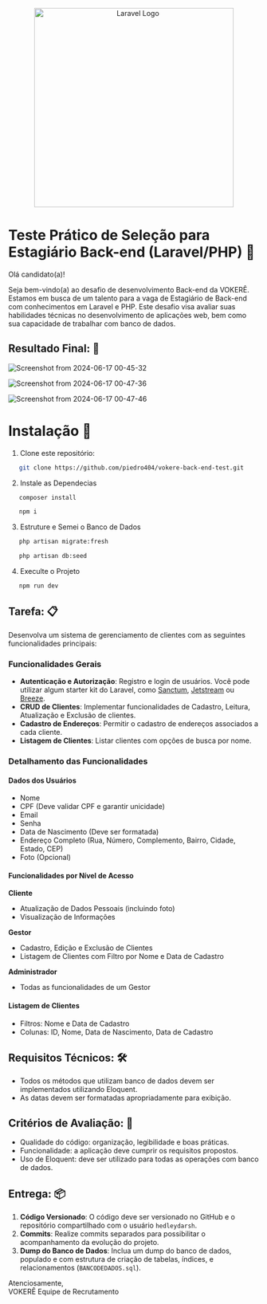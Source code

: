 <p align="center"><a href="https://laravel.com" target="_blank"><img src="https://raw.githubusercontent.com/laravel/art/master/logo-lockup/5%20SVG/2%20CMYK/1%20Full%20Color/laravel-logolockup-cmyk-red.svg" width="400" alt="Laravel Logo"></a></p>

# Teste Prático de Seleção para Estagiário Back-end (Laravel/PHP) 🔧

Olá candidato(a)!

Seja bem-vindo(a) ao desafio de desenvolvimento Back-end da VOKERÊ. Estamos em busca de um talento para a vaga de Estagiário de Back-end com conhecimentos em Laravel e PHP. Este desafio visa avaliar suas habilidades técnicas no desenvolvimento de aplicações web, bem como sua capacidade de trabalhar com banco de dados.

## Resultado Final: 🌟

![Screenshot from 2024-06-17 00-45-32](https://github.com/piedro404/vokere-back-end-test/assets/88720549/67d41996-2fbc-47d9-9d28-360efaed3898)

![Screenshot from 2024-06-17 00-47-36](https://github.com/piedro404/vokere-back-end-test/assets/88720549/aaca6b6e-abc3-4d4c-aa3d-68fc9e453f17)

![Screenshot from 2024-06-17 00-47-46](https://github.com/piedro404/vokere-back-end-test/assets/88720549/4d528285-dc4a-4ee9-b1e3-ff5f55299fb4)

# Instalação 📱

1. Clone este repositório:
   
```bash
   git clone https://github.com/piedro404/vokere-back-end-test.git
   ```
   
2. Instale as Dependecias
   
```bash
   composer install
   ```

```bash
   npm i
   ```

3. Estruture e Semei o Banco de Dados
   
```bash
   php artisan migrate:fresh
   ```

```bash
   php artisan db:seed
   ```

4. Execulte o Projeto
   
```bash
   npm run dev
   ```
    
## Tarefa: 📋

Desenvolva um sistema de gerenciamento de clientes com as seguintes funcionalidades principais:

### Funcionalidades Gerais
- **Autenticação e Autorização**: Registro e login de usuários. Você pode utilizar algum starter kit do Laravel, como [Sanctum](https://laravel.com/docs/11.x/sanctum), [Jetstream](https://jetstream.laravel.com/2.x/introduction.html) ou [Breeze](https://laravel.com/docs/11.x/starter-kits#laravel-breeze).
- **CRUD de Clientes**: Implementar funcionalidades de Cadastro, Leitura, Atualização e Exclusão de clientes.
- **Cadastro de Endereços**: Permitir o cadastro de endereços associados a cada cliente.
- **Listagem de Clientes**: Listar clientes com opções de busca por nome.

### Detalhamento das Funcionalidades

#### Dados dos Usuários
- Nome
- CPF (Deve validar CPF e garantir unicidade)
- Email
- Senha
- Data de Nascimento (Deve ser formatada)
- Endereço Completo (Rua, Número, Complemento, Bairro, Cidade, Estado, CEP)
- Foto (Opcional)

#### Funcionalidades por Nível de Acesso

**Cliente**
- Atualização de Dados Pessoais (incluindo foto)
- Visualização de Informações

**Gestor**
- Cadastro, Edição e Exclusão de Clientes
- Listagem de Clientes com Filtro por Nome e Data de Cadastro

**Administrador**
- Todas as funcionalidades de um Gestor

#### Listagem de Clientes
- Filtros: Nome e Data de Cadastro
- Colunas: ID, Nome, Data de Nascimento, Data de Cadastro

## Requisitos Técnicos: 🛠️

- Todos os métodos que utilizam banco de dados devem ser implementados utilizando Eloquent.
- As datas devem ser formatadas apropriadamente para exibição.

## Critérios de Avaliação: 📝

- Qualidade do código: organização, legibilidade e boas práticas.
- Funcionalidade: a aplicação deve cumprir os requisitos propostos.
- Uso de Eloquent: deve ser utilizado para todas as operações com banco de dados.

## Entrega: 📦

1. **Código Versionado**: O código deve ser versionado no GitHub e o repositório compartilhado com o usuário `hedleydarsh`.
2. **Commits**: Realize commits separados para possibilitar o acompanhamento da evolução do projeto.
3. **Dump do Banco de Dados**: Inclua um dump do banco de dados, populado e com estrutura de criação de tabelas, índices, e relacionamentos (`BANCODEDADOS.sql`).

Atenciosamente,  
VOKERÊ Equipe de Recrutamento
